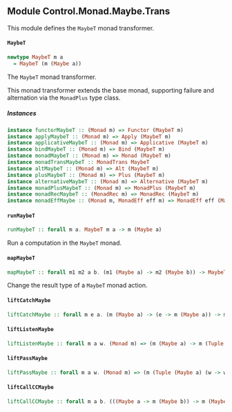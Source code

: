 ## Module Control.Monad.Maybe.Trans

This module defines the `MaybeT` monad transformer.

#### `MaybeT`

``` purescript
newtype MaybeT m a
  = MaybeT (m (Maybe a))
```

The `MaybeT` monad transformer.

This monad transformer extends the base monad, supporting failure and alternation via
the `MonadPlus` type class.

##### Instances
``` purescript
instance functorMaybeT :: (Monad m) => Functor (MaybeT m)
instance applyMaybeT :: (Monad m) => Apply (MaybeT m)
instance applicativeMaybeT :: (Monad m) => Applicative (MaybeT m)
instance bindMaybeT :: (Monad m) => Bind (MaybeT m)
instance monadMaybeT :: (Monad m) => Monad (MaybeT m)
instance monadTransMaybeT :: MonadTrans MaybeT
instance altMaybeT :: (Monad m) => Alt (MaybeT m)
instance plusMaybeT :: (Monad m) => Plus (MaybeT m)
instance alternativeMaybeT :: (Monad m) => Alternative (MaybeT m)
instance monadPlusMaybeT :: (Monad m) => MonadPlus (MaybeT m)
instance monadRecMaybeT :: (MonadRec m) => MonadRec (MaybeT m)
instance monadEffMaybe :: (Monad m, MonadEff eff m) => MonadEff eff (MaybeT m)
```

#### `runMaybeT`

``` purescript
runMaybeT :: forall m a. MaybeT m a -> m (Maybe a)
```

Run a computation in the `MaybeT` monad.

#### `mapMaybeT`

``` purescript
mapMaybeT :: forall m1 m2 a b. (m1 (Maybe a) -> m2 (Maybe b)) -> MaybeT m1 a -> MaybeT m2 b
```

Change the result type of a `MaybeT` monad action.

#### `liftCatchMaybe`

``` purescript
liftCatchMaybe :: forall m e a. (m (Maybe a) -> (e -> m (Maybe a)) -> m (Maybe a)) -> MaybeT m a -> (e -> MaybeT m a) -> MaybeT m a
```

#### `liftListenMaybe`

``` purescript
liftListenMaybe :: forall m a w. (Monad m) => (m (Maybe a) -> m (Tuple (Maybe a) w)) -> MaybeT m a -> MaybeT m (Tuple a w)
```

#### `liftPassMaybe`

``` purescript
liftPassMaybe :: forall m a w. (Monad m) => (m (Tuple (Maybe a) (w -> w)) -> m (Maybe a)) -> MaybeT m (Tuple a (w -> w)) -> MaybeT m a
```

#### `liftCallCCMaybe`

``` purescript
liftCallCCMaybe :: forall m a b. (((Maybe a -> m (Maybe b)) -> m (Maybe a)) -> m (Maybe a)) -> ((a -> MaybeT m b) -> MaybeT m a) -> MaybeT m a
```


